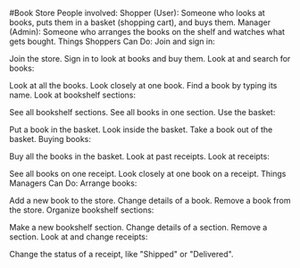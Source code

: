 #Book Store
People involved:
Shopper (User): Someone who looks at books, puts them in a basket (shopping cart), and buys them.
Manager (Admin): Someone who arranges the books on the shelf and watches what gets bought.
Things Shoppers Can Do:
Join and sign in:

Join the store.
Sign in to look at books and buy them.
Look at and search for books:

Look at all the books.
Look closely at one book.
Find a book by typing its name.
Look at bookshelf sections:

See all bookshelf sections.
See all books in one section.
Use the basket:

Put a book in the basket.
Look inside the basket.
Take a book out of the basket.
Buying books:

Buy all the books in the basket.
Look at past receipts.
Look at receipts:

See all books on one receipt.
Look closely at one book on a receipt.
Things Managers Can Do:
Arrange books:

Add a new book to the store.
Change details of a book.
Remove a book from the store.
Organize bookshelf sections:

Make a new bookshelf section.
Change details of a section.
Remove a section.
Look at and change receipts:

Change the status of a receipt, like "Shipped" or "Delivered".
